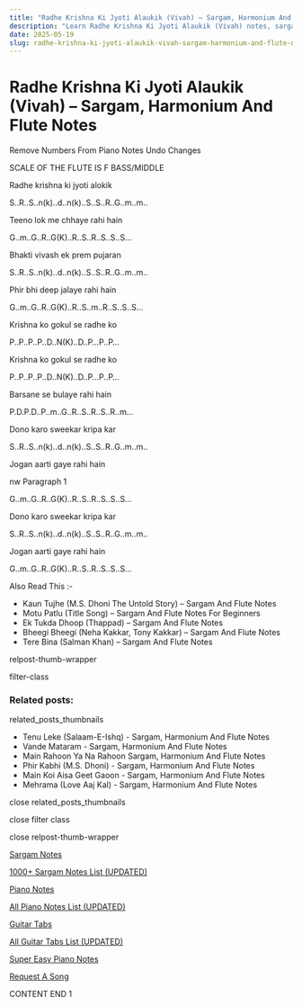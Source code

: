 ```yaml
---
title: "Radhe Krishna Ki Jyoti Alaukik (Vivah) – Sargam, Harmonium And Flute Notes"
description: "Learn Radhe Krishna Ki Jyoti Alaukik (Vivah) notes, sargam, harmonium notations and flute notes. Easy step-by-step tutorial for beginners."
date: 2025-05-19
slug: radhe-krishna-ki-jyoti-alaukik-vivah-sargam-harmonium-and-flute-notes
---
```


# Radhe Krishna Ki Jyoti Alaukik (Vivah) – Sargam, Harmonium And Flute Notes

Remove Numbers From Piano Notes
Undo Changes

SCALE OF THE FLUTE IS F BASS/MIDDLE

Radhe krishna ki jyoti alokik

S..R..S..n(k)..d..n(k)..S..S..R..G..m..m..

Teeno lok me chhaye rahi hain

G..m..G..R..G(K)..R..S..R..S..S..S…

Bhakti vivash ek prem pujaran

S..R..S..n(k)..d..n(k)..S..S..R..G..m..m..

Phir bhi deep jalaye rahi hain

G..m..G..R..G(K)..R..S..m..R..S..S..S…

Krishna ko gokul se radhe ko

P..P..P..P..D..N(K)..D..P…P..P…

Krishna ko gokul se radhe ko

P..P..P..P..D..N(K)..D..P…P..P…

Barsane se bulaye rahi hain

P.D.P.D..P..m..G..R..S..R..S..R..m…

Dono karo sweekar kripa kar

S..R..S..n(k)..d..n(k)..S..S..R..G..m..m..

Jogan aarti gaye rahi hain

nw Paragraph 1

G..m..G..R..G(K)..R..S..R..S..S..S…

Dono karo sweekar kripa kar

S..R..S..n(k)..d..n(k)..S..S..R..G..m..m..

Jogan aarti gaye rahi hain

G..m..G..R..G(K)..R..S..R..S..S..S…

Also Read This :-

* Kaun Tujhe (M.S. Dhoni The Untold Story) – Sargam And Flute Notes
* Motu Patlu (Title Song) – Sargam And Flute Notes For Beginners
* Ek Tukda Dhoop (Thappad) – Sargam And Flute Notes
* Bheegi Bheegi (Neha Kakkar, Tony Kakkar) – Sargam And Flute Notes
* Tere Bina (Salman Khan) – Sargam And Flute Notes

relpost-thumb-wrapper

filter-class

### Related posts:

related_posts_thumbnails

* Tenu Leke (Salaam-E-Ishq) - Sargam, Harmonium And Flute Notes
* Vande Mataram - Sargam, Harmonium And Flute Notes
* Main Rahoon Ya Na Rahoon Sargam, Harmonium And Flute Notes
* Phir Kabhi (M.S. Dhoni) - Sargam, Harmonium And Flute Notes
* Main Koi Aisa Geet Gaoon - Sargam, Harmonium And Flute Notes
* Mehrama (Love Aaj Kal) - Sargam, Harmonium And Flute Notes

close related_posts_thumbnails

close filter class

close relpost-thumb-wrapper

[Sargam Notes](/sargam-notes.html)

[1000+ Sargam Notes List (UPDATED)](/all-songs-list-sargam-notes.html)

[Piano Notes](/piano-notes.html)

[All Piano Notes List (UPDATED)](/all-songs-list-piano-notes.html)

[Guitar Tabs](/guitar-tabs.html)

[All Guitar Tabs List (UPDATED)](/all-songs-list-guitar-tabs.html)

[Super Easy Piano Notes](https://studywall.in/)

[Request A Song](/request-a-song.html)

CONTENT END 1

